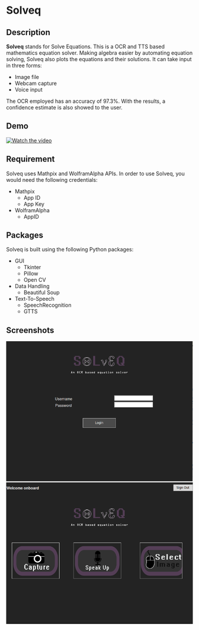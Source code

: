 # Solveq

## Description

**Solveq** stands for Solve Equations. This is a OCR and TTS based mathematics equation solver.
 Making algebra easier by automating equation solving, Solveq also plots the equations and their solutions. 
 It can take input in three forms:
 
 - Image file 
 - Webcam capture 
 - Voice input 
     
The OCR employed has an accuracy of 97.3%. With the results, a confidence estimate is also showed to the user.

## Demo

[![Watch the video](https://media.giphy.com/media/NHiGi2fZlkdQoCoi46/giphy.gif)](https://youtu.be/B73GnOORPkg)

## Requirement

Solveq uses Mathpix and WolframAlpha APIs. In order to use Solveq, you would need the following credentials:

- Mathpix
  - App ID
  - App Key
- WolframAlpha
  - AppID

## Packages

Solveq is built using the following Python packages:

- GUI
  - Tkinter
  - Pillow
  - Open CV
- Data Handling
  - Beautiful Soup
- Text-To-Speech
  - SpeechRecognition
  - GTTS
  
## Screenshots
  
  ![Login Screen](https://github.com/click4abhishek/Solveq/blob/master/Screenshots/1.png)
  ![Main Screen](https://github.com/click4abhishek/Solveq/blob/master/Screenshots/2.png)
  
